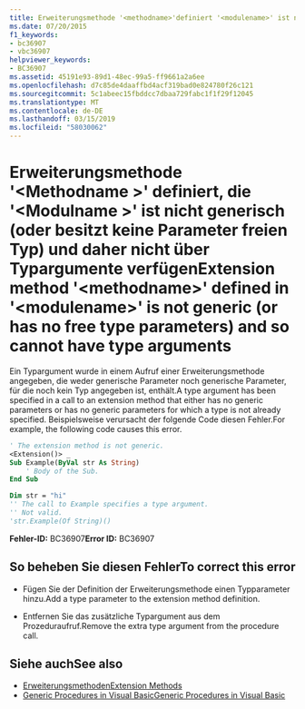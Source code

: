 ```yaml
---
title: Erweiterungsmethode '<methodname>'definiert '<modulename>' ist nicht generisch (oder besitzt keine Parameter freien Typ) und daher nicht über Typargumente verfügen
ms.date: 07/20/2015
f1_keywords:
- bc36907
- vbc36907
helpviewer_keywords:
- BC36907
ms.assetid: 45191e93-89d1-48ec-99a5-ff9661a2a6ee
ms.openlocfilehash: d7c85de4daaffbd4acf319bad0e824780f26c121
ms.sourcegitcommit: 5c1abeec15fbddcc7dbaa729fabc1f1f29f12045
ms.translationtype: MT
ms.contentlocale: de-DE
ms.lasthandoff: 03/15/2019
ms.locfileid: "58030062"
---
```

# <a name="extension-method-methodname-defined-in-modulename-is-not-generic-or-has-no-free-type-parameters-and-so-cannot-have-type-arguments"></a><span data-ttu-id="fef81-102">Erweiterungsmethode '\<Methodname >' definiert, die '\<Modulname >' ist nicht generisch (oder besitzt keine Parameter freien Typ) und daher nicht über Typargumente verfügen</span><span class="sxs-lookup"><span data-stu-id="fef81-102">Extension method '\<methodname>' defined in '\<modulename>' is not generic (or has no free type parameters) and so cannot have type arguments</span></span>
<span data-ttu-id="fef81-103">Ein Typargument wurde in einem Aufruf einer Erweiterungsmethode angegeben, die weder generische Parameter noch generische Parameter, für die noch kein Typ angegeben ist, enthält.</span><span class="sxs-lookup"><span data-stu-id="fef81-103">A type argument has been specified in a call to an extension method that either has no generic parameters or has no generic parameters for which a type is not already specified.</span></span> <span data-ttu-id="fef81-104">Beispielsweise verursacht der folgende Code diesen Fehler.</span><span class="sxs-lookup"><span data-stu-id="fef81-104">For example, the following code causes this error.</span></span>  
  
```vb  
' The extension method is not generic.  
<Extension()> _  
Sub Example(ByVal str As String)  
    ' Body of the Sub.  
End Sub  
```  
  
```vb  
Dim str = "hi"  
'' The call to Example specifies a type argument.  
'' Not valid.  
'str.Example(Of String)()  
```  
  
 <span data-ttu-id="fef81-105">**Fehler-ID:** BC36907</span><span class="sxs-lookup"><span data-stu-id="fef81-105">**Error ID:** BC36907</span></span>  
  
## <a name="to-correct-this-error"></a><span data-ttu-id="fef81-106">So beheben Sie diesen Fehler</span><span class="sxs-lookup"><span data-stu-id="fef81-106">To correct this error</span></span>  
  
-   <span data-ttu-id="fef81-107">Fügen Sie der Definition der Erweiterungsmethode einen Typparameter hinzu.</span><span class="sxs-lookup"><span data-stu-id="fef81-107">Add a type parameter to the extension method definition.</span></span>  
  
-   <span data-ttu-id="fef81-108">Entfernen Sie das zusätzliche Typargument aus dem Prozeduraufruf.</span><span class="sxs-lookup"><span data-stu-id="fef81-108">Remove the extra type argument from the procedure call.</span></span>  
  
## <a name="see-also"></a><span data-ttu-id="fef81-109">Siehe auch</span><span class="sxs-lookup"><span data-stu-id="fef81-109">See also</span></span>

- [<span data-ttu-id="fef81-110">Erweiterungsmethoden</span><span class="sxs-lookup"><span data-stu-id="fef81-110">Extension Methods</span></span>](../../visual-basic/programming-guide/language-features/procedures/extension-methods.md)
- [<span data-ttu-id="fef81-111">Generic Procedures in Visual Basic</span><span class="sxs-lookup"><span data-stu-id="fef81-111">Generic Procedures in Visual Basic</span></span>](../../visual-basic/programming-guide/language-features/data-types/generic-procedures.md)
